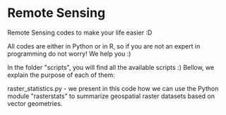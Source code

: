 # Remote Sensing
Remote Sensing codes to make your life easier :D

All codes are either in Python or in R, so if you are not an expert in programming do not worry! We help you :)

In the folder "scripts", you will find all the available scripts :)
Bellow, we explain the purpose of each of them:

raster_statistics.py - we present in this code how we can use the Python module "rasterstats" to summarize geospatial raster datasets based on vector geometries.
